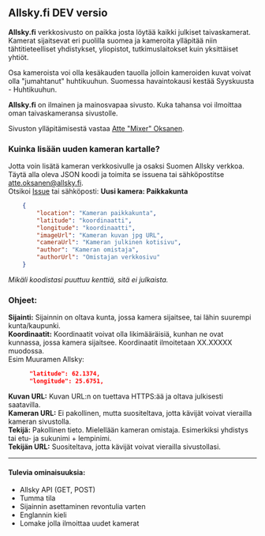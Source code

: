 ## Allsky.fi DEV versio

**Allsky.fi** verkkosivusto on paikka josta löytää kaikki julkiset taivaskamerat. Kamerat sijaitsevat eri puolilla suomea ja kameroita ylläpitää niin tähtitieteelliset yhdistykset, yliopistot, tutkimuslaitokset kuin yksittäiset yhtiöt.   

Osa kameroista voi olla kesäkauden tauolla jolloin kameroiden kuvat voivat olla "jumahtanut" huhtikuuhun. Suomessa havaintokausi kestää Syyskuusta - Huhtikuuhun. 

**Allsky.fi** on ilmainen ja mainosvapaa sivusto. Kuka tahansa voi ilmoittaa oman taivaskameransa sivustolle. 

Sivuston ylläpitämisestä vastaa [Atte "Mixer" Oksanen](https://mixerboy24.fi).


### Kuinka lisään uuden kameran kartalle?

Jotta voin lisätä kameran verkkosivulle ja osaksi Suomen Allsky verkkoa. Täytä alla oleva JSON koodi ja toimita se issuena tai sähköpostitse atte.oksanen@allsky.fi.   
Otsikoi [Issue](https://github.com/Mixerboy24/allsky.fi/issues/new) tai sähköposti: **Uusi kamera: Paikkakunta**

```json
    {
        "location": "Kameran paikkakunta",
        "latitude": "koordinaatti",
        "longitude": "koordinaatti",
        "imageUrl": "Kameran kuvan jpg URL",
        "cameraUrl": "Kameran julkinen kotisivu",
        "author": "Kameran omistaja",
        "authorUrl": "Omistajan verkkosivu"
    }
```

*Mikäli koodistasi puuttuu kenttiä, sitä ei julkaista.* 

### Ohjeet:

**Sijainti:** Sijainnin on oltava kunta, jossa kamera sijaitsee, tai lähin suurempi kunta/kaupunki.    
**Koordinaatit:** Koordinaatit voivat olla likimääräisiä, kunhan ne ovat kunnassa, jossa kamera sijaitsee. Koordinaatit ilmoitetaan XX.XXXXX muodossa.    
Esim Muuramen Allsky: 
```json
      "latitude": 62.1374,
      "longitude": 25.6751,
```   
**Kuvan URL:** Kuvan URL:n on tuettava HTTPS:ää ja oltava julkisesti saatavilla.   
**Kameran URL:** Ei pakollinen, mutta suositeltava, jotta kävijät voivat vierailla kameran sivustolla.   
**Tekijä:** Pakollinen tieto. Mielellään kameran omistaja. Esimerkiksi yhdistys tai etu- ja sukunimi + lempinimi.   
**Tekijän URL:** Suositeltava, jotta kävijät voivat vierailla sivustollasi.   

---
#### Tulevia ominaisuuksia:
- Allsky API (GET, POST) 
- Tumma tila
- Sijainnin asettaminen revontulia varten
- Englannin kieli
- Lomake jolla ilmoittaa uudet kamerat
